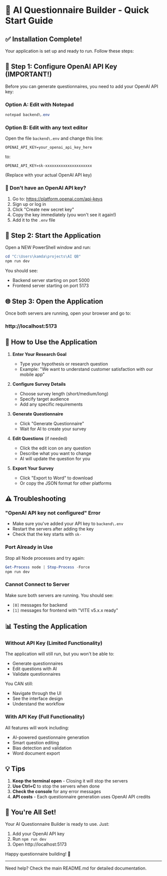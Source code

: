 # 🚀 AI Questionnaire Builder - Quick Start Guide

## ✅ Installation Complete!

Your application is set up and ready to run. Follow these steps:

## 📝 Step 1: Configure OpenAI API Key (IMPORTANT!)

Before you can generate questionnaires, you need to add your OpenAI API key:

### Option A: Edit with Notepad
```powershell
notepad backend\.env
```

### Option B: Edit with any text editor
Open the file `backend\.env` and change this line:
```
OPENAI_API_KEY=your_openai_api_key_here
```
to:
```
OPENAI_API_KEY=sk-xxxxxxxxxxxxxxxxxxxxx
```
(Replace with your actual OpenAI API key)

### 🔑 Don't have an OpenAI API key?
1. Go to: https://platform.openai.com/api-keys
2. Sign up or log in
3. Click "Create new secret key"
4. Copy the key immediately (you won't see it again!)
5. Add it to the `.env` file

## 🎯 Step 2: Start the Application

Open a NEW PowerShell window and run:

```powershell
cd "C:\Users\kamda\projects\AI QB"
npm run dev
```

You should see:
- Backend server starting on port 5000
- Frontend server starting on port 5173

## 🌐 Step 3: Open the Application

Once both servers are running, open your browser and go to:

### http://localhost:5173

## 🎨 How to Use the Application

1. **Enter Your Research Goal**
   - Type your hypothesis or research question
   - Example: "We want to understand customer satisfaction with our mobile app"

2. **Configure Survey Details**
   - Choose survey length (short/medium/long)
   - Specify target audience
   - Add any specific requirements

3. **Generate Questionnaire**
   - Click "Generate Questionnaire"
   - Wait for AI to create your survey

4. **Edit Questions** (if needed)
   - Click the edit icon on any question
   - Describe what you want to change
   - AI will update the question for you

5. **Export Your Survey**
   - Click "Export to Word" to download
   - Or copy the JSON format for other platforms

## ⚠️ Troubleshooting

### "OpenAI API key not configured" Error
- Make sure you've added your API key to `backend\.env`
- Restart the servers after adding the key
- Check that the key starts with `sk-`

### Port Already in Use
Stop all Node processes and try again:
```powershell
Get-Process node | Stop-Process -Force
npm run dev
```

### Cannot Connect to Server
Make sure both servers are running. You should see:
- `[0]` messages for backend
- `[1]` messages for frontend with "VITE v5.x.x ready"

## 📊 Testing the Application

### Without API Key (Limited Functionality)
The application will still run, but you won't be able to:
- Generate questionnaires
- Edit questions with AI
- Validate questionnaires

You CAN still:
- Navigate through the UI
- See the interface design
- Understand the workflow

### With API Key (Full Functionality)
All features will work including:
- AI-powered questionnaire generation
- Smart question editing
- Bias detection and validation
- Word document export

## 💡 Tips

1. **Keep the terminal open** - Closing it will stop the servers
2. **Use Ctrl+C** to stop the servers when done
3. **Check the console** for any error messages
4. **API costs** - Each questionnaire generation uses OpenAI API credits

## 🎉 You're All Set!

Your AI Questionnaire Builder is ready to use. Just:
1. Add your OpenAI API key
2. Run `npm run dev`
3. Open http://localhost:5173

Happy questionnaire building! 🚀

---

Need help? Check the main README.md for detailed documentation.
